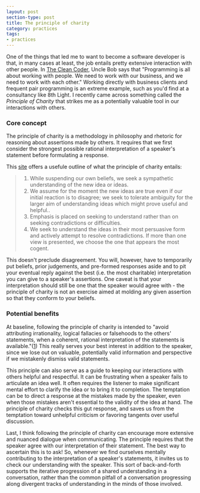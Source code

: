 ```yaml
---
layout: post
section-type: post
title: The principle of charity
category: practices
tags:
- practices
---
```

One of the things that led me to want to become a software developer is that, in many cases at least, the job entails pretty extensive interaction with other people. In [The Clean Coder](http://www.amazon.com/The-Clean-Coder-Professional-Programmers/dp/0137081073), Uncle Bob says that "Programming is all about working with people. We need to work with our business, and we need to work with each other." Working directly with business clients and frequent pair programming is an extreme example, such as you'd find at a consultancy like 8th Light. I recently came across something called the *Principle of Charity* that strikes me as a potentially valuable tool in our interactions with others.

### Core concept

The principle of charity is a methodology in philosophy and rhetoric for reasoning about assertions made by others. It requires that we first consider the strongest possible rational interpretation of a speaker's statement before formulating a response.

This [site](http://philosophy.lander.edu/oriental/charity.html) offers a usefule outline of what the principle of charity entails:

> 1. While suspending our own beliefs, we seek a sympathetic understanding of the new idea or ideas.
> 2. We assume for the moment the new ideas are true even if our initial reaction is to disagree; we seek to tolerate ambiguity for the larger aim of understanding ideas which might prove useful and helpful..
> 3. Emphasis is placed on seeking to understand rather than on seeking contradictions or difficulties.
> 4. We seek to understand the ideas in their most persuasive form and actively attempt to resolve contradictions.  If more than one view is presented, we choose the one that appears the most cogent.

This doesn't preclude disagreement. You will, however, have to temporarily put beliefs, prior judgements, and pre-formed responses aside and to pit your eventual reply against the best (i.e. the most charitable) interpretation you can give to a speaker's assertions. One caveat is that your interpretation should still be one that the speaker would agree with - the principle of charity is not an exercise aimed at molding any given assertion so that they conform to your beliefs.

### Potential benefits

At baseline, following the principle of charity is intended to "avoid attributing irrationality, logical fallacies or falsehoods to the others' statements, when a coherent, rational interpretation of the statements is available."([1](https://en.wikipedia.org/wiki/Principle_of_charity)) This really serves your best interest in addition to the speaker, since we lose out on valuable, potentially valid information and perspective if we mistakenly dismiss valid statements.

This principle can also serve as a guide to keeping our interactions with others helpful and respectful. It can be frustrating when a speaker fails to articulate an idea well. It often requires the listener to make significant mental effort to clarify the idea or to bring it to completion. The temptation can be to direct a response at the mistakes made by the speaker, even when those mistakes aren't essential to the validity of the idea at hand. The principle of charity checks this gut response, and saves us from the temptation toward unhelpful criticism or favoring tangents over useful discussion.

Last, I think following the principle of charity can encourage more extensive and nuanced dialogue when communicating. The principle requires that the speaker agree with our interpretation of their statement. The best way to ascertain this is to ask! So, whenever we find ourselves mentally contributing to the interpretation of a speaker's statements, it invites us to check our understanding with the speaker. This sort of back-and-forth supports the iterative progression of a shared understanding in a conversation, rather than the common pitfall of a conversation progressing along divergent tracks of understanding in the minds of those involved.

